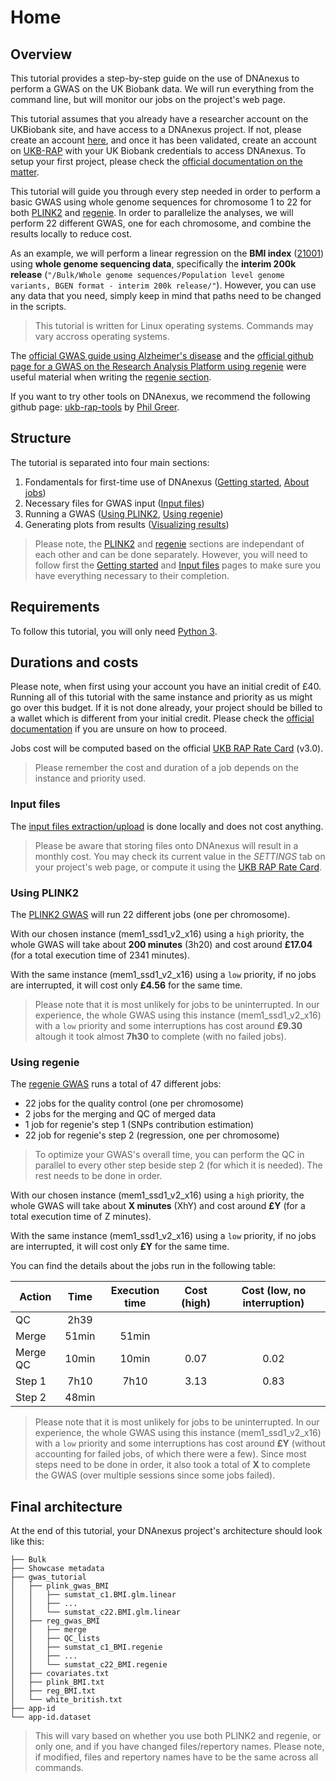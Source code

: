 # Home

## Overview

This tutorial provides a step-by-step guide on the use of DNAnexus to perform a GWAS on the UK Biobank data.
We will run everything from the command line, but will monitor our jobs on the project's web page.

This tutorial assumes that you already have a researcher account on the UKBiobank site, and have access to a DNAnexus project.
If not, please create an account [here](https://ams.ukbiobank.ac.uk/ams/signup), and once it has been validated, create an account on [UKB-RAP](https://ukbiobank.dnanexus.com/register) with your UK Biobank credentials to access DNAnexus. To setup your first project, please check the [official documentation on the matter](https://dnanexus.gitbook.io/uk-biobank-rap/getting-started/quickstart/creating-a-project).

This tutorial will guide you through every step needed in order to perform a basic GWAS using whole genome sequences for chromosome 1 to 22 for both [PLINK2](https://www.cog-genomics.org/plink/2.0/) and [regenie](https://rgcgithub.github.io/regenie/). In order to parallelize the analyses, we will perform 22 different GWAS, one for each chromosome, and combine the results locally to reduce cost.

As an example, we will perform a linear regression on the **BMI index** ([21001](https://biobank.ndph.ox.ac.uk/ukb/field.cgi?id=21001)) using **whole genome sequencing data**, specifically the **interim 200k release** (`"/Bulk/Whole genome sequences/Population level genome variants, BGEN format - interim 200k release/"`). However, you can use any data that you need, simply keep in mind that paths need to be changed in the scripts.

> This tutorial is written for Linux operating systems. Commands may vary accross operating systems.

The [official GWAS guide using Alzheimer's disease](https://dnanexus.gitbook.io/uk-biobank-rap/science-corner/gwas-using-alzheimers-disease) and the [official github page for a GWAS on the Research Analysis Platform using regenie](https://github.com/dnanexus/UKB_RAP/tree/main/GWAS) were useful material when writing the [regenie section](regenie.md).

If you want to try other tools on DNAnexus, we recommend the following github page: [ukb-rap-tools](https://github.com/pjgreer/ukb-rap-tools) by [Phil Greer](https://github.com/pjgreer).

## Structure

The tutorial is separated into four main sections:

1. Fondamentals for first-time use of DNAnexus ([Getting started](start.md), [About jobs](jobs.md))
2. Necessary files for GWAS input ([Input files](input.md))
3. Running a GWAS ([Using PLINK2](plink.md), [Using regenie](regenie.md))
4. Generating plots from results ([Visualizing results](results.md))

> Please note, the [PLINK2](plink.md) and [regenie](regenie.md) sections are independant of each other and can be done separately. However, you will need to follow first the [Getting started](start.md) and [Input files](input.md) pages to make sure you have everything necessary to their completion.

## Requirements

To follow this tutorial, you will only need [Python 3](https://www.python.org/downloads/).

## Durations and costs

Please note, when first using your account you have an initial credit of £40. Running all of this tutorial with the same instance and priority as us might go over this budget. If it is not done already, your project should be billed to a wallet which is different from your initial credit. Please check the [official documentation](https://documentation.dnanexus.com/admin/billing-and-account-management) if you are unsure on how to proceed.

Jobs cost will be computed based on the official [UKB RAP Rate Card](https://20779781.fs1.hubspotusercontent-na1.net/hubfs/20779781/Product%20Team%20Folder/Rate%20Cards/BiobankResearchAnalysisPlatform_Rate%20Card_Current.pdf) (v3.0).

> Please remember the cost and duration of a job depends on the instance and priority used.

### Input files

The [input files extraction/upload](input.md) is done locally and does not cost anything.

> Please be aware that storing files onto DNAnexus will result in a monthly cost. You may check its current value in the *SETTINGS* tab on your project's web page, or compute it using the [UKB RAP Rate Card](https://20779781.fs1.hubspotusercontent-na1.net/hubfs/20779781/Product%20Team%20Folder/Rate%20Cards/BiobankResearchAnalysisPlatform_Rate%20Card_Current.pdf).

### Using PLINK2

The [PLINK2 GWAS](plink.md) will run 22 different jobs (one per chromosome).

With our chosen instance (mem1_ssd1_v2_x16) using a `high` priority, the whole GWAS will take about **200 minutes** (3h20) and cost around **£17.04** (for a total execution time of 2341 minutes).

With the same instance (mem1_ssd1_v2_x16) using a `low` priority, if no jobs are interrupted, it will cost only **£4.56** for the same time.

> Please note that it is most unlikely for jobs to be uninterrupted. In our experience, the whole GWAS using this instance (mem1_ssd1_v2_x16) with a `low` priority and some interruptions has cost around **£9.30** altough it took almost **7h30** to complete (with no failed jobs).

### Using regenie

The [regenie GWAS](regenie.md) runs a total of 47 different jobs:

* 22 jobs for the quality control (one per chromosome)
* 2 jobs for the merging and QC of merged data
* 1 job for regenie's step 1 (SNPs contribution estimation)
* 22 job for regenie's step 2 (regression, one per chromosome)

> To optimize your GWAS's overall time, you can perform the QC in parallel to every other step beside step 2 (for which it is needed).
> The rest needs to be done in order.

With our chosen instance (mem1_ssd1_v2_x16) using a `high` priority, the whole GWAS will take about **X minutes** (XhY) and cost around **£Y** (for a total execution time of Z minutes).

With the same instance (mem1_ssd1_v2_x16) using a `low` priority, if no jobs are interrupted, it will cost only **£Y** for the same time.

You can find the details about the jobs run in the following table:

<center>

| Action   |  Time | Execution time | Cost (high) | Cost (low, no interruption) |
|----------|:-----:|:--------------:|:-----------:|:---------------------------:|
| QC       |  2h39 |                |             |                             |
| Merge    | 51min |      51min     |             |                             |
| Merge QC | 10min |      10min     |     0.07    |             0.02            |
| Step 1   |  7h10 |      7h10      |     3.13    |             0.83            |
| Step 2   | 48min |                |             |                             |

</center>

> Please note that it is most unlikely for jobs to be uninterrupted. In our experience, the whole GWAS using this instance (mem1_ssd1_v2_x16) with a `low` priority and some interruptions has cost around **£Y** (without accounting for failed jobs, of which there were a few). Since most steps need to be done in order, it also took a total of **X** to complete the GWAS (over multiple sessions since some jobs failed).

## Final architecture

At the end of this tutorial, your DNAnexus project's architecture should look like this:

```text
├── Bulk
├── Showcase metadata
├── gwas_tutorial
│   ├── plink_gwas_BMI
│   │   ├── sumstat_c1.BMI.glm.linear
│   │   ├── ...
│   │   └── sumstat_c22.BMI.glm.linear
│   ├── reg_gwas_BMI
│   │   ├── merge
│   │   ├── QC_lists
│   │   ├── sumstat_c1_BMI.regenie
│   │   ├── ...
│   │   └── sumstat_c22_BMI.regenie
│   ├── covariates.txt
│   ├── plink_BMI.txt
│   ├── reg_BMI.txt
│   └── white_british.txt
├── app-id
└── app-id.dataset
```

> This will vary based on whether you use both PLINK2 and regenie, or only one, and if you have changed files/repertory names. Please note, if modified, files and repertory names have to be the same across all commands.
